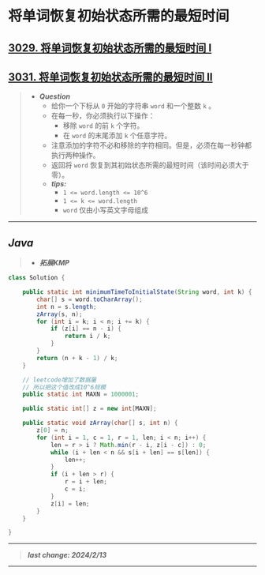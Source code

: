 # 将单词恢复初始状态所需的最短时间

## [3029. 将单词恢复初始状态所需的最短时间 I](https://leetcode.cn/problems/minimum-time-to-revert-word-to-initial-state-i/)

## [3031. 将单词恢复初始状态所需的最短时间 II](https://leetcode.cn/problems/minimum-time-to-revert-word-to-initial-state-ii/)

> - ***Question***
>   - 给你一个下标从 `0` 开始的字符串 `word` 和一个整数 `k` 。
>   - 在每一秒，你必须执行以下操作：
>     - 移除 `word` 的前 `k` 个字符。
>     - 在 `word` 的末尾添加 `k` 个任意字符。
>   - 注意添加的字符不必和移除的字符相同。但是，必须在每一秒钟都执行两种操作。
>   - 返回将 `word` 恢复到其初始状态所需的最短时间（该时间必须大于零）。
>   - ***tips:***
>     - `1 <= word.length <= 10^6`
>     - `1 <= k <= word.length`
>     - `word` 仅由小写英文字母组成

---

## *Java*

> - ***拓展KMP***

```java
class Solution {

    public static int minimumTimeToInitialState(String word, int k) {
        char[] s = word.toCharArray();
        int n = s.length;
        zArray(s, n);
        for (int i = k; i < n; i += k) {
            if (z[i] == n - i) {
                return i / k;
            }
        }
        return (n + k - 1) / k;
    }

    // leetcode增加了数据量
    // 所以把这个值改成10^6规模
    public static int MAXN = 1000001;

    public static int[] z = new int[MAXN];

    public static void zArray(char[] s, int n) {
        z[0] = n;
        for (int i = 1, c = 1, r = 1, len; i < n; i++) {
            len = r > i ? Math.min(r - i, z[i - c]) : 0;
            while (i + len < n && s[i + len] == s[len]) {
                len++;
            }
            if (i + len > r) {
                r = i + len;
                c = i;
            }
            z[i] = len;
        }
    }

}
```

---

> ***last change: 2024/2/13***

---
